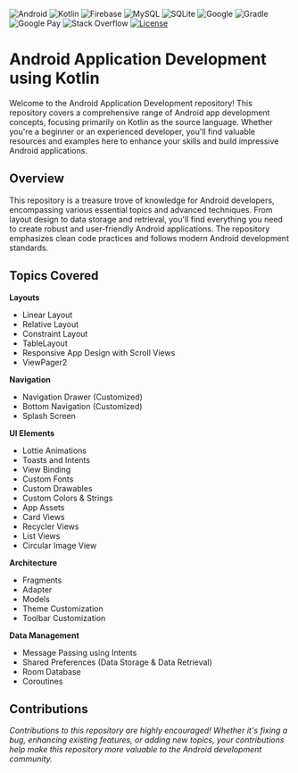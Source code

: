
![Android](https://img.shields.io/badge/Android-3DDC84?style=for-the-badge&logo=android&logoColor=white)
![Kotlin](https://img.shields.io/badge/kotlin-%237F52FF.svg?style=for-the-badge&logo=kotlin&logoColor=white)
![Firebase](https://img.shields.io/badge/firebase-a08021?style=for-the-badge&logo=firebase&logoColor=ffcd34)
![MySQL](https://img.shields.io/badge/mysql-4479A1.svg?style=for-the-badge&logo=mysql&logoColor=white)
![SQLite](https://img.shields.io/badge/sqlite-%2307405e.svg?style=for-the-badge&logo=sqlite&logoColor=white)
![Google](https://img.shields.io/badge/google-4285F4?style=for-the-badge&logo=google&logoColor=white)
![Gradle](https://img.shields.io/badge/Gradle-02303A.svg?style=for-the-badge&logo=Gradle&logoColor=white)
![Google Pay](https://img.shields.io/badge/GooglePay-%233780F1.svg?style=for-the-badge&logo=Google-Pay&logoColor=white)
![Stack Overflow](https://img.shields.io/badge/-Stackoverflow-FE7A16?style=for-the-badge&logo=stack-overflow&logoColor=white)
[![License](https://img.shields.io/badge/License-Apache%202.0-blue.svg)](https://opensource.org/licenses/Apache-2.0) 


# Android Application Development using Kotlin

Welcome to the Android Application Development repository! This repository covers a comprehensive range of Android app development concepts, focusing primarily on Kotlin as the source language. Whether you're a beginner or an experienced developer, you'll find valuable resources and examples here to enhance your skills and build impressive Android applications.

Overview
---------------

This repository is a treasure trove of knowledge for Android developers, encompassing various essential topics and advanced techniques. From layout design to data storage and retrieval, you'll find everything you need to create robust and user-friendly Android applications. The repository emphasizes clean code practices and follows modern Android development standards.

Topics Covered
---------------

**Layouts**

* Linear Layout
* Relative Layout
* Constraint Layout
* TableLayout
* Responsive App Design with Scroll Views
* ViewPager2

    
**Navigation**

* Navigation Drawer (Customized)
* Bottom Navigation (Customized)
* Splash Screen
    
**UI Elements**

* Lottie Animations
* Toasts and Intents
* View Binding
* Custom Fonts
* Custom Drawables
* Custom Colors & Strings
* App Assets
* Card Views
* Recycler Views
* List Views
* Circular Image View
    
**Architecture**

* Fragments
* Adapter
* Models
* Theme Customization
* Toolbar Customization

**Data Management**

* Message Passing using Intents
* Shared Preferences (Data Storage & Data Retrieval)
* Room Database
* Coroutines

Contributions
---------------
_Contributions to this repository are highly encouraged! Whether it's fixing a bug, enhancing existing features, or adding new topics, your contributions help make this repository more valuable to the Android development community._
